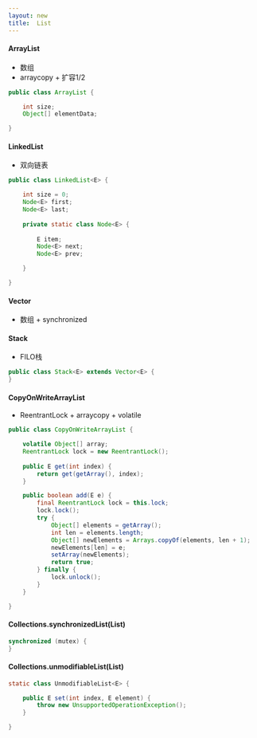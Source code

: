 ```yaml
---
layout: new
title:  List
---
```


#### ArrayList

* 数组
* arraycopy + 扩容1/2

```java
public class ArrayList {

    int size;
    Object[] elementData;

}
```

#### LinkedList

* 双向链表

```java
public class LinkedList<E> {

    int size = 0;
    Node<E> first;
    Node<E> last;
    
    private static class Node<E> {
    
        E item;
        Node<E> next;
        Node<E> prev;

    }

}
```

#### Vector

* 数组 + synchronized

#### Stack

* FILO栈

```java
public class Stack<E> extends Vector<E> {
}
```

#### CopyOnWriteArrayList

* ReentrantLock + arraycopy + volatile

```java
public class CopyOnWriteArrayList {

    volatile Object[] array;
    ReentrantLock lock = new ReentrantLock();
    
    public E get(int index) {
        return get(getArray(), index);
    }

    public boolean add(E e) {
        final ReentrantLock lock = this.lock;
        lock.lock();
        try {
            Object[] elements = getArray();
            int len = elements.length;
            Object[] newElements = Arrays.copyOf(elements, len + 1);
            newElements[len] = e;
            setArray(newElements);
            return true;
        } finally {
            lock.unlock();
        }
    }

}
```

#### Collections.synchronizedList(List)

```java
synchronized (mutex) {
}
```

#### Collections.unmodifiableList(List)

```java
static class UnmodifiableList<E> {

    public E set(int index, E element) {
        throw new UnsupportedOperationException();
    }

}
```

